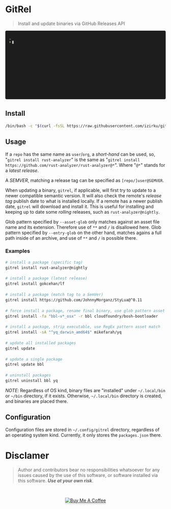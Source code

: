 # GitRel

> Install and update binaries via GitHub Releases API

<p align="center"><img src="/zavod/gitrel_demo.gif?raw=true"/></p>

## Install

```bash
/bin/bash -c "$(curl -fsSL https://raw.githubusercontent.com/izirku/gitrel/main/zavod/install.sh)"
```

## Usage

If a `repo` has the same name as `user`/`org`, a *short-hand* can be used,
so, "`gitrel install rust-analyzer`" is the same as
"`gitrel install https://github.com/rust-analyzer/rust-analyzer@*`".
Where "`@*`" stands for a *latest release*.

A _SEMVER_, matching a release tag can be specified as `[repo/]user@SEMVER`.

When updating a binary, `gitrel`, if applicable, will first try to update to
a newer compatible semantic version. It will also check the remote's
*release tag* publish date to what is installed locally. If a remote has a newer
publish date, `gitrel` will download and install it. This is useful for
installing and keeping up to date some *rolling* releases,
such as `rust-analyzer@nightly`.

Glob pattern specified by `--asset-glob` only matches against an asset file name and its extension. Therefore use of `**` and `/` is disallowed here. Glob pattern specified by `--entry-glob` on the other hand, matches agains a full path inside of an archive, and use of `**` and `/` is possible there.

### Examples

```bash
# install a package (specific tag)
gitrel install rust-analyzer@nightly

# install a package (latest release)
gitrel install gokcehan/lf

# install a package (match tag to a SemVer)
gitrel install https://github.com/JohnnyMorganz/StyLua@^0.11

# force install a package, rename final binary, use glob pattern asset match
gitrel install -fa "bbl-v*_osx" -r bbl cloudfoundry/bosh-bootloader

# install a package, strip executable, use RegEx pattern asset match
gitrel install -sA "^yq_darwin_amd64$" mikefarah/yq

# update all installed packages
gitrel update

# update a single package
gitrel update bbl

# uninstall packages
gitrel uninstall bbl yq
```

*NOTE*: Regardless of OS kind, binary files are "installed" under `~/.local/bin`
or `~/bin` directory, if it exists. Otherwise, `~/.local/bin` directory is
created, and binaries are placed there.

## Configuration

Configuration files are stored in `~/.config/gitrel` directory, regardless of
an operating system kind. Currently, it only stores the `packages.json` there.

# Disclamer

> Author and contributors bear no responsibilities whatsoever for any issues
> caused by the use of this software, or software installed via this software.
> __*Use at your own risk*__.

<br />
<p align="center"><a href="https://www.buymeacoffee.com/izirku" target="_blank"><img src="https://www.buymeacoffee.com/assets/img/custom_images/orange_img.png" alt="Buy Me A Coffee" style="height: 41px !important;width: 174px !important;box-shadow: 0px 3px 2px 0px rgba(190, 190, 190, 0.5) !important;-webkit-box-shadow: 0px 3px 2px 0px rgba(190, 190, 190, 0.5) !important;" ></a></p>
